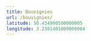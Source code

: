 ```yaml
---
title: Bouvignies
url: /bouvignies/
latitude: 50.434900500000005
longitude: 3.2381403000000004
---
```

